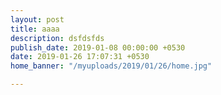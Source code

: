 ```yaml
---
layout: post
title: aaaa
description: dsfdsfds
publish_date: 2019-01-08 00:00:00 +0530
date: 2019-01-26 17:07:31 +0530
home_banner: "/myuploads/2019/01/26/home.jpg"

---
```

